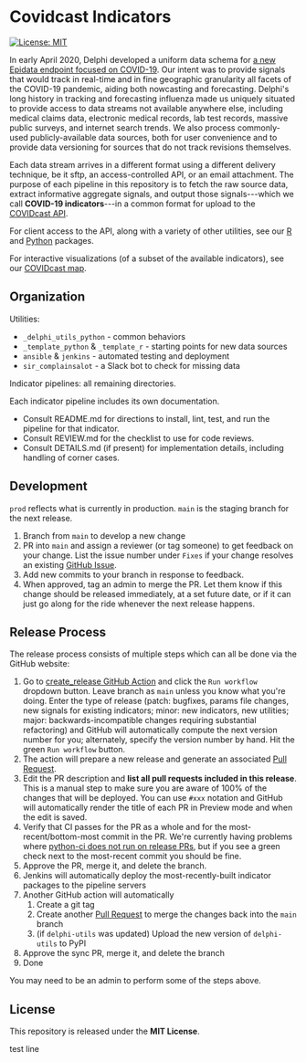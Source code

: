 # Covidcast Indicators

[![License: MIT][mit-image]][mit-url]

In early April 2020, Delphi developed a uniform data schema for [a new Epidata endpoint focused on COVID-19](https://cmu-delphi.github.io/delphi-epidata/api/covidcast.html). Our intent was to provide signals that would track in real-time and in fine geographic granularity all facets of the COVID-19 pandemic, aiding both nowcasting and forecasting. Delphi's long history in tracking and forecasting influenza made us uniquely situated to provide access to data streams not available anywhere else, including medical claims data, electronic medical records, lab test records, massive public surveys, and internet search trends. We also process commonly-used publicly-available data sources, both for user convenience and to provide data versioning for sources that do not track revisions themselves.

Each data stream arrives in a different format using a different delivery technique, be it sftp, an access-controlled API, or an email attachment. The purpose of each pipeline in this repository is to fetch the raw source data, extract informative aggregate signals, and output those signals---which we call **COVID-19 indicators**---in a common format for upload to the [COVIDcast API](https://cmu-delphi.github.io/delphi-epidata/api/covidcast.html). 

For client access to the API, along with a variety of other utilities, see our [R](https://cmu-delphi.github.io/covidcast/covidcastR/) and [Python](https://cmu-delphi.github.io/covidcast/covidcast-py/html/) packages.

For interactive visualizations (of a subset of the available indicators), see our [COVIDcast map](https://covidcast.cmu.edu).

## Organization

Utilities:
* `_delphi_utils_python` - common behaviors
* `_template_python` & `_template_r` - starting points for new data sources
* `ansible` & `jenkins` - automated testing and deployment
* `sir_complainsalot` - a Slack bot to check for missing data

Indicator pipelines: all remaining directories.

Each indicator pipeline includes its own documentation. 

* Consult README.md for directions to install, lint, test, and run the pipeline for that indicator. 
* Consult REVIEW.md for the checklist to use for code reviews. 
* Consult DETAILS.md (if present) for implementation details, including handling of corner cases.

## Development

`prod` reflects what is currently in production. `main` is the staging branch for the next release.

1. Branch from `main` to develop a new change
2. PR into `main` and assign a reviewer (or tag someone) to get feedback on your change. List the issue number under `Fixes` if your change resolves an existing [GitHub Issue](https://github.com/cmu-delphi/covidcast-indicators/issues).
3. Add new commits to your branch in response to feedback.
4. When approved, tag an admin to merge the PR. Let them know if this change should be released immediately, at a set future date, or if it can just go along for the ride whenever the next release happens.

## Release Process

The release process consists of multiple steps which can all be done via the GitHub website:

1. Go to [create_release GitHub Action](https://github.com/cmu-delphi/covidcast-indicators/actions/workflows/create-release.yml) and click the `Run workflow` dropdown button. Leave branch as `main` unless you know what you're doing. Enter the type of release (patch: bugfixes, params file changes, new signals for existing indicators; minor: new indicators, new utilities; major: backwards-incompatible changes requiring substantial refactoring) and GitHub will automatically compute the next version number for you; alternately, specify the version number by hand. Hit the green `Run workflow` button.
2. The action will prepare a new release and generate an associated [Pull Request](https://github.com/cmu-delphi/covidcast-indicators/pulls).
3. Edit the PR description and **list all pull requests included in this release**. This is a manual step to make sure you are aware of 100% of the changes that will be deployed. You can use `#xxx` notation and GitHub will automatically render the title of each PR in Preview mode and when the edit is saved.
4. Verify that CI passes for the PR as a whole and for the most-recent/bottom-most commit in the PR. We're currently having problems where [python-ci does not run on release PRs](https://github.com/cmu-delphi/covidcast-indicators/issues/1310), but if you see a green check next to the most-recent commit you should be fine.
5. Approve the PR, merge it, and delete the branch.
6. Jenkins will automatically deploy the most-recently-built indicator packages to the pipeline servers
7. Another GitHub action will automatically
   1. Create a git tag
   2. Create another [Pull Request](https://github.com/cmu-delphi/covidcast-indicators/pulls) to merge the changes back into the `main` branch
   3. (if `delphi-utils` was updated) Upload the new version of `delphi-utils` to PyPI
8. Approve the sync PR, merge it, and delete the branch
9. Done

You may need to be an admin to perform some of the steps above.

## License

This repository is released under the **MIT License**.

[mit-image]: https://img.shields.io/badge/License-MIT-yellow.svg
[mit-url]: https://opensource.org/licenses/MIT

test line
